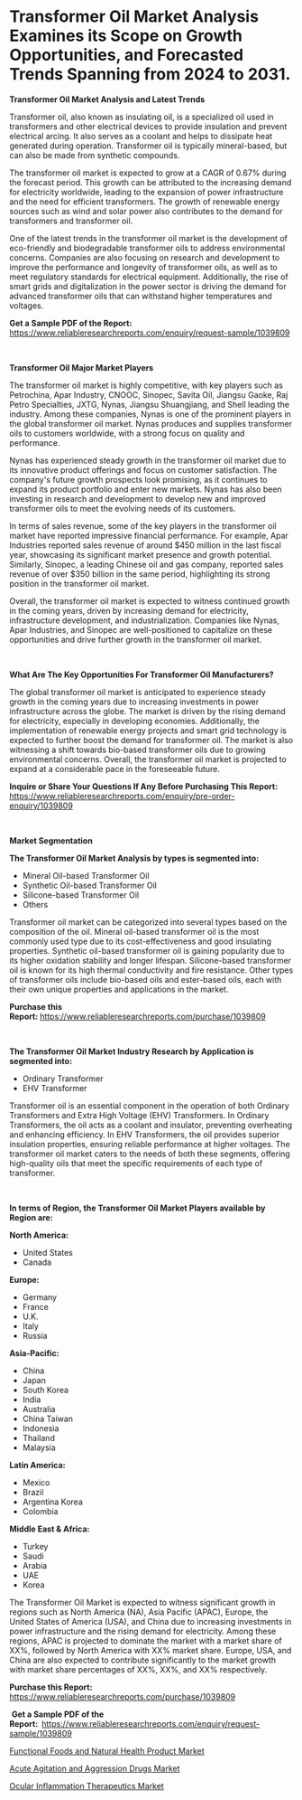 <p><h1>Transformer Oil Market Analysis Examines its Scope on Growth Opportunities, and Forecasted Trends Spanning from 2024 to 2031.</h1></p><p><strong>Transformer Oil Market Analysis and Latest Trends</strong></p>
<p><p>Transformer oil, also known as insulating oil, is a specialized oil used in transformers and other electrical devices to provide insulation and prevent electrical arcing. It also serves as a coolant and helps to dissipate heat generated during operation. Transformer oil is typically mineral-based, but can also be made from synthetic compounds.</p><p>The transformer oil market is expected to grow at a CAGR of 0.67% during the forecast period. This growth can be attributed to the increasing demand for electricity worldwide, leading to the expansion of power infrastructure and the need for efficient transformers. The growth of renewable energy sources such as wind and solar power also contributes to the demand for transformers and transformer oil.</p><p>One of the latest trends in the transformer oil market is the development of eco-friendly and biodegradable transformer oils to address environmental concerns. Companies are also focusing on research and development to improve the performance and longevity of transformer oils, as well as to meet regulatory standards for electrical equipment. Additionally, the rise of smart grids and digitalization in the power sector is driving the demand for advanced transformer oils that can withstand higher temperatures and voltages.</p></p>
<p><strong>Get a Sample PDF of the Report:&nbsp;</strong> <a href="https://www.reliableresearchreports.com/enquiry/request-sample/1039809">https://www.reliableresearchreports.com/enquiry/request-sample/1039809</a></p>
<p>&nbsp;</p>
<p><strong>Transformer Oil Major Market Players</strong></p>
<p><p>The transformer oil market is highly competitive, with key players such as Petrochina, Apar Industry, CNOOC, Sinopec, Savita Oil, Jiangsu Gaoke, Raj Petro Specialties, JXTG, Nynas, Jiangsu Shuangjiang, and Shell leading the industry. Among these companies, Nynas is one of the prominent players in the global transformer oil market. Nynas produces and supplies transformer oils to customers worldwide, with a strong focus on quality and performance.</p><p>Nynas has experienced steady growth in the transformer oil market due to its innovative product offerings and focus on customer satisfaction. The company's future growth prospects look promising, as it continues to expand its product portfolio and enter new markets. Nynas has also been investing in research and development to develop new and improved transformer oils to meet the evolving needs of its customers.</p><p>In terms of sales revenue, some of the key players in the transformer oil market have reported impressive financial performance. For example, Apar Industries reported sales revenue of around $450 million in the last fiscal year, showcasing its significant market presence and growth potential. Similarly, Sinopec, a leading Chinese oil and gas company, reported sales revenue of over $350 billion in the same period, highlighting its strong position in the transformer oil market.</p><p>Overall, the transformer oil market is expected to witness continued growth in the coming years, driven by increasing demand for electricity, infrastructure development, and industrialization. Companies like Nynas, Apar Industries, and Sinopec are well-positioned to capitalize on these opportunities and drive further growth in the transformer oil market.</p></p>
<p>&nbsp;</p>
<p><strong>What Are The Key Opportunities For Transformer Oil Manufacturers?</strong></p>
<p><p>The global transformer oil market is anticipated to experience steady growth in the coming years due to increasing investments in power infrastructure across the globe. The market is driven by the rising demand for electricity, especially in developing economies. Additionally, the implementation of renewable energy projects and smart grid technology is expected to further boost the demand for transformer oil. The market is also witnessing a shift towards bio-based transformer oils due to growing environmental concerns. Overall, the transformer oil market is projected to expand at a considerable pace in the foreseeable future.</p></p>
<p><strong>Inquire or Share Your Questions If Any Before Purchasing This Report:</strong> <a href="https://www.reliableresearchreports.com/enquiry/pre-order-enquiry/1039809">https://www.reliableresearchreports.com/enquiry/pre-order-enquiry/1039809</a></p>
<p>&nbsp;</p>
<p><strong>Market Segmentation</strong></p>
<p><strong>The Transformer Oil Market Analysis by types is segmented into:</strong></p>
<p><ul><li>Mineral Oil-based Transformer Oil</li><li>Synthetic Oil-based Transformer Oil</li><li>Silicone-based Transformer Oil</li><li>Others</li></ul></p>
<p><p>Transformer oil market can be categorized into several types based on the composition of the oil. Mineral oil-based transformer oil is the most commonly used type due to its cost-effectiveness and good insulating properties. Synthetic oil-based transformer oil is gaining popularity due to its higher oxidation stability and longer lifespan. Silicone-based transformer oil is known for its high thermal conductivity and fire resistance. Other types of transformer oils include bio-based oils and ester-based oils, each with their own unique properties and applications in the market.</p></p>
<p><strong>Purchase this Report:&nbsp;</strong><a href="https://www.reliableresearchreports.com/purchase/1039809">https://www.reliableresearchreports.com/purchase/1039809</a></p>
<p>&nbsp;</p>
<p><strong>The Transformer Oil Market Industry Research by Application is segmented into:</strong></p>
<p><ul><li>Ordinary Transformer</li><li>EHV Transformer</li></ul></p>
<p><p>Transformer oil is an essential component in the operation of both Ordinary Transformers and Extra High Voltage (EHV) Transformers. In Ordinary Transformers, the oil acts as a coolant and insulator, preventing overheating and enhancing efficiency. In EHV Transformers, the oil provides superior insulation properties, ensuring reliable performance at higher voltages. The transformer oil market caters to the needs of both these segments, offering high-quality oils that meet the specific requirements of each type of transformer.</p></p>
<p>&nbsp;</p>
<p><strong>In terms of Region, the Transformer Oil Market Players available by Region are:</strong></p>
<p>
    <p> <strong> North America: </strong>
        <ul>
            <li>United States</li>
            <li>Canada</li>
        </ul>
        </p> 
    <p> <strong> Europe: </strong>
        <ul>
            <li>Germany</li>
            <li>France</li>
            <li>U.K.</li>
            <li>Italy</li>
            <li>Russia</li>
        </ul>
        </p> 
    <p> <strong> Asia-Pacific: </strong>
        <ul>
            <li>China</li>
            <li>Japan</li>
            <li>South Korea</li>
            <li>India</li>
            <li>Australia</li>
            <li>China Taiwan</li>
            <li>Indonesia</li>
            <li>Thailand</li>
            <li>Malaysia</li>
        </ul>
        </p> 
    <p> <strong> Latin America: </strong>
        <ul>
            <li>Mexico</li>
            <li>Brazil</li>
            <li>Argentina Korea</li>
            <li>Colombia</li>
        </ul>
        </p> 
    <p> <strong> Middle East & Africa: </strong>
        <ul>
            <li>Turkey</li>
            <li>Saudi</li>
            <li>Arabia</li>
            <li>UAE</li>
            <li>Korea</li>
        </ul>
    </p>
    </p>
<p><p>The Transformer Oil Market is expected to witness significant growth in regions such as North America (NA), Asia Pacific (APAC), Europe, the United States of America (USA), and China due to increasing investments in power infrastructure and the rising demand for electricity. Among these regions, APAC is projected to dominate the market with a market share of XX%, followed by North America with XX% market share. Europe, USA, and China are also expected to contribute significantly to the market growth with market share percentages of XX%, XX%, and XX% respectively.</p></p>
<p><strong>Purchase this Report: </strong><a href="https://www.reliableresearchreports.com/purchase/1039809">https://www.reliableresearchreports.com/purchase/1039809</a></p>
<p>&nbsp;<strong>Get a Sample PDF of the Report:&nbsp;&nbsp;</strong><a href="https://www.reliableresearchreports.com/enquiry/request-sample/1039809">https://www.reliableresearchreports.com/enquiry/request-sample/1039809</a></p>
<p><strong></strong></p>
<p><p><a href="https://view.publitas.com/reportprime-1/functional-foods-and-natural-health-product-market-challenges-opportunities-and-growth-drivers-and-major-market-players-forecasted-for-period-from-2023-2030/">Functional Foods and Natural Health Product Market</a></p><p><a href="https://view.publitas.com/reportprime-1/acute-agitation-and-aggression-drugs-market-offers-provide-insightful-data-for-the-time-period-from-2023-to-2030-and-also-provide-analysis-based-on-application-type-and-region/">Acute Agitation and Aggression Drugs Market</a></p><p><a href="https://view.publitas.com/reportprime-1/ocular-inflammation-therapeutics-market-size-global-industry-overview-market-segmentation-and-forecast-2023-to-2030/">Ocular Inflammation Therapeutics Market</a></p></p>